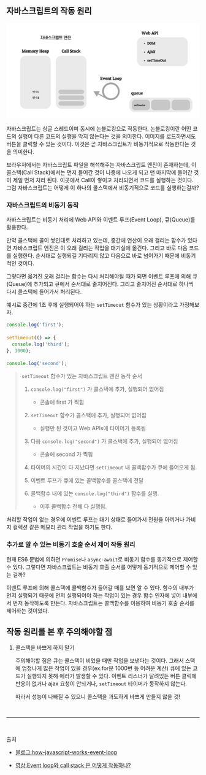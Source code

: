 ## 자바스크립트의 작동 원리

![자바스크립트 동작 원리](/public/images/javascript/how-javascript-works/자바스크립트_동작_원리.png)

자바스크립트는 싱글 스레드이며 동시에 논블로킹으로 작동한다. 논블로킹이란 어떤 코드의 실행이 다른 코드의 실행을 막지 않는다는 것을 의미한다. 이미지를 로드하면서도 버튼을 클릭할 수 있는 것이다. 이것은 곧 자바스크립트가 비동기적으로 작동한다는 것을 의미한다.

브라우저에서는 자바스크립트 파일을 해석해주는 자바스크립트 엔진이 존재하는데, 이 콜스택(Call Stack)에서는 먼저 들어간 것이 나중에 나오게 되고 맨 마지막에 들어간 것이 제일 먼저 처리 된다. 이곳에서 Call이 쌓이고 처리되면서 코드를 실행하는 것이다. 그럼 자바스크립트는 어떻게 이 하나의 콜스택에서 비동기적으로 코드를 실행하는걸까?

### 자바스크립트의 비동기 동작

자바스크립트는 비동기 처리에 Web API와 이벤트 루프(Event Loop), 큐(Queue)를 활용한다.

만약 콜스택에 콜이 쌓인대로 처리하고 있는데, 중간에 연산이 오래 걸리는 함수가 있다면 자바스크립트 엔진은 이 오래 걸리는 작업을 대기실에 옮긴다. 그리고 바로 다음 코드를 실행한다. 순서대로 실행되길 기다리지 않고 다음으로 바로 넘어가기 때문에 비동기적인 것이다.

그렇다면 옮겨진 오래 걸리는 함수는 다시 처리해야될 때가 되면 이벤트 루프에 의해 큐(Queue)에 추가되고 큐에서 순서대로 줄지어진다. 그리고 줄지어진 순서대로 하나씩 다시 콜스택에 들어가서 처리된다.

예시로 중간에 1초 후에 실행되어야 하는 `setTimeout` 함수가 있는 상황이라고 가정해보자.

```javascript
console.log('first');

setTimeout(() => {
  console.log('third');
}, 1000);

console.log('second');
```

> `setTimeout` 함수가 있는 자바스크립트 엔진 동작 순서
>
> 1. `console.log("first")` 가 콜스택에 추가, 실행되어 없어짐
>
>    - 콘솔에 first 가 찍힘
>
> 2. `setTimeout` 함수가 콜스택에 추가, 실행되어 없어짐
>
>    - 실행만 된 것이고 Web APIs에 타이머가 등록됨
>
> 3. 다음 `console.log("second")` 가 콜스택에 추가, 실행되어 없어짐
>
>    - 콘솔에 second 가 찍힘
>
> 4. 타이머의 시간이 다 지났다면 `setTimeout` 내 콜백함수가 큐에 들어오게 됨.
>
> 5. 이벤트 루프가 큐에 있는 콜백함수를 콜스택에 전달
>
> 6. 콜백함수 내에 있는 `console.log("third")` 함수를 실행.
>
>    - 이후 콜백함수 전체 다 실행됨.

처리할 작업이 없는 경우에 이벤트 루프는 대기 상태로 들어가서 전원을 아끼거나 가비지 컬렉션 같은 메모리 관리 작업을 하기도 한다.

### 추가로 알 수 있는 비동기 호출 순서 제어 작동 원리

현재 ES6 문법에 의하면 `Promise`나 `async-await`로 비동기 함수를 동기적으로 제어할 수 있다. 그렇다면 자바스크립트는 비동기 호출 순서를 어떻게 동기적으로 제어할 수 있는 걸까?

이벤트 루프에 의해 콜스택에 콜백함수가 들어갈 때를 보면 알 수 있다. 함수의 내부가 먼저 실행되기 때문에 먼저 실행되어야 하는 작업이 있는 경우 함수 인자에 넣어 내부에서 먼저 동작하도록 만든다. 자바스크립트는 콜백함수를 이용하여 비동기 호출 순서를 제어하는 것이었다.

## 작동 원리를 본 후 주의해야할 점

1. 콜스택을 바쁘게 하지 말기

   주의해야할 점은 큐는 콜스택이 비었을 때만 작업을 보낸다는 것이다. 그래서 스택에 엄청나게 많은 작업이 있을 경우(ex.for문 1000번 등 어려운 계산) 큐에 있는 코드가 실행되지 못해 에러가 발생할 수 있다. 이벤트 리스너가 달려있는 버튼 클릭에 반응이 없거나 ajax 요청이 안되거나, `setTimeout` 타이머가 동작하지 않는다.

   따라서 성능이 나빠질 수 있으니 콜스택을 과도하게 바쁘게 만들지 않을 것!

&nbsp;

---

&nbsp;

출처

- [블로그:how-javascript-works-event-loop](https://medium.com/sessionstack-blog/how-javascript-works-event-loop-and-the-rise-of-async-programming-5-ways-to-better-coding-with-2f077c4438b5)

- [영상:Event loop와 call stack 은 어떻게 작동하나?](https://www.youtube.com/watch?v=zi-IG6VHBh8&t=133s)
